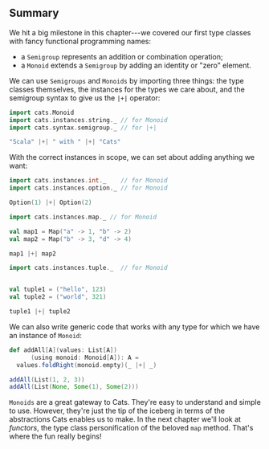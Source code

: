 ## Summary

We hit a big milestone in this chapter---we covered
our first type classes with fancy functional programming names:

 -  a `Semigroup` represents an addition or combination operation;
 -  a `Monoid` extends a `Semigroup` by adding an identity or "zero" element.

We can use `Semigroups` and `Monoids` by importing three things:
the type classes themselves, the instances for the types we care about,
and the semigroup syntax to give us the `|+|` operator:

```scala mdoc:silent
import cats.Monoid
import cats.instances.string._ // for Monoid
import cats.syntax.semigroup._ // for |+|
```

```scala mdoc
"Scala" |+| " with " |+| "Cats"
```

With the correct instances in scope,
we can set about adding anything we want:

```scala mdoc:silent
import cats.instances.int._    // for Monoid
import cats.instances.option._ // for Monoid
```

```scala mdoc
Option(1) |+| Option(2)
```

```scala mdoc:silent
import cats.instances.map._ // for Monoid

val map1 = Map("a" -> 1, "b" -> 2)
val map2 = Map("b" -> 3, "d" -> 4)
```

```scala mdoc
map1 |+| map2
```

```scala mdoc:silent
import cats.instances.tuple._  // for Monoid


val tuple1 = ("hello", 123)
val tuple2 = ("world", 321)
```

```scala mdoc
tuple1 |+| tuple2
```

We can also write generic code that works with any type
for which we have an instance of `Monoid`:

```scala mdoc:silent
def addAll[A](values: List[A])
      (using monoid: Monoid[A]): A =
  values.foldRight(monoid.empty)(_ |+| _)
```

```scala mdoc
addAll(List(1, 2, 3))
addAll(List(None, Some(1), Some(2)))
```

`Monoids` are a great gateway to Cats.
They're easy to understand and simple to use.
However, they're just the tip of the iceberg
in terms of the abstractions Cats enables us to make.
In the next chapter we'll look at *functors*,
the type class personification of the beloved `map` method.
That's where the fun really begins!
